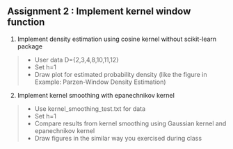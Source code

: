 ## Assignment 2 : Implement kernel window function

1. Implement density estimation using cosine kernel without scikit-learn package

>- User data D={2,3,4,8,10,11,12}
>- Set h=1
>- Draw plot for estimated probability density (like the figure in Example: Parzen-Window Density Estimation)

2. Implement kernel smoothing with epanechnikov kernel

>- Use kernel_smoothing_test.txt for data
>- Set h=1
>- Compare results from kernel smoothing using Gaussian kernel and epanechnikov kernel
>  - Draw figures in the similar way you exercised during class
